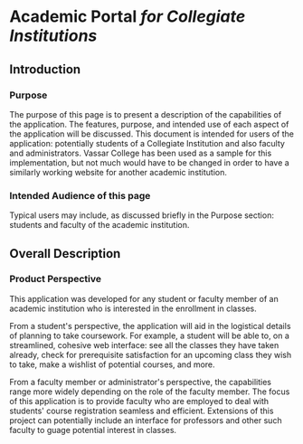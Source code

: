 # Academic Portal *for Collegiate Institutions*

## Introduction

### Purpose
The purpose of this page is to present a description of the capabilities of the application. The features, purpose, and intended use of each aspect of the application will be discussed. This document is intended for users of the application: potentially students of a Collegiate Institution and also faculty and administrators. Vassar College has been used as a sample for this implementation, but not much would have to be changed in order to have a similarly working website for another academic institution.

### Intended Audience of this page
Typical users may include, as discussed briefly in the Purpose section: students and faculty of the academic institution.

## Overall Description

### Product Perspective
This application was developed for any student or faculty member of an academic institution who is interested in the enrollment in classes.

From a student's perspective, the application will aid in the logistical details of planning to take coursework. For example, a student will be able to, on a streamlined, cohesive web interface: see all the classes they have taken already, check for prerequisite satisfaction for an upcoming class they wish to take, make a wishlist of potential courses, and more.

From a faculty member or administrator's perspective, the capabilities range more widely depending on the role of the faculty member. The focus of this application is to provide faculty who are employed to deal with students' course registration seamless and efficient. Extensions of this project can potentially include an interface for professors and other such faculty to guage potential interest in classes.
